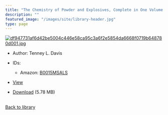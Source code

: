 ```yaml
---
title: "The Chemistry of Powder and Explosives, Complete in One Volume (OCR)"
description: ""
featured_image: "/images/site/library-header.jpg"
type: page
---
```


<a href="https://drive.google.com/file/d/1MOXVOvflVhBCb-A9nvE-64qEX2ngQI8Q/view" target="_blank">![df947731af6d42be5004c446e58ca95c3a6f2e5854da6668f0719b648780d001.jpg](/images/library/df947731af6d42be5004c446e58ca95c3a6f2e5854da6668f0719b648780d001.jpg)</a>
* Author: Tenney L. Davis
* IDs:
  * Amazon: <a href="https://www.amazon.com/dp/B0015MSALS" target="_blank">B0015MSALS</a>
* <a href="https://drive.google.com/file/d/1MOXVOvflVhBCb-A9nvE-64qEX2ngQI8Q/view" target="_blank">View</a>

* [Download](https://drive.google.com/uc?export=download&id=1MOXVOvflVhBCb-A9nvE-64qEX2ngQI8Q) (5.78 MB)

<br />[Back to library](/library/)
